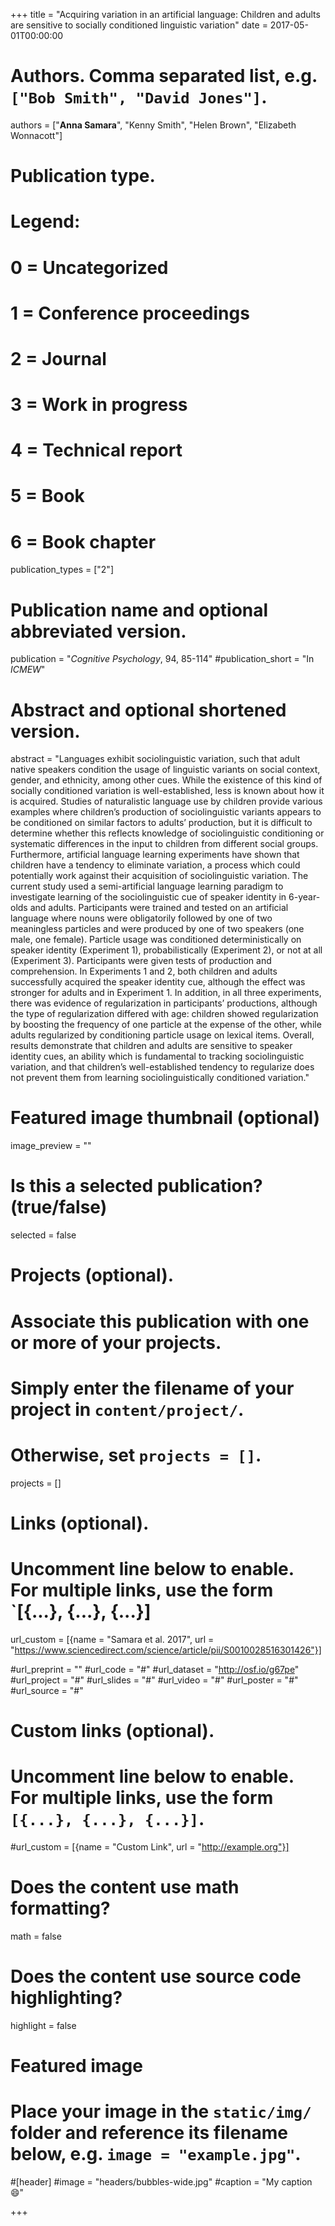 +++
title = "Acquiring variation in an artificial language: Children and adults are sensitive to socially conditioned linguistic variation"
date = 2017-05-01T00:00:00

# Authors. Comma separated list, e.g. `["Bob Smith", "David Jones"]`.
authors = ["**Anna Samara**", "Kenny Smith", "Helen Brown", "Elizabeth Wonnacott"]

# Publication type.
# Legend:
# 0 = Uncategorized
# 1 = Conference proceedings
# 2 = Journal
# 3 = Work in progress
# 4 = Technical report
# 5 = Book
# 6 = Book chapter
publication_types = ["2"]

# Publication name and optional abbreviated version.
publication = "*Cognitive Psychology*, 94, 85-114"
#publication_short = "In *ICMEW*"

# Abstract and optional shortened version.
abstract = "Languages exhibit sociolinguistic variation, such that adult native speakers condition the usage of linguistic variants on social context, gender, and ethnicity, among other cues. While the existence of this kind of socially conditioned variation is well-established, less is known about how it is acquired. Studies of naturalistic language use by children provide various examples where children’s production of sociolinguistic variants appears to be conditioned on similar factors to adults’ production, but it is difficult to determine whether this reflects knowledge of sociolinguistic conditioning or systematic differences in the input to children from different social groups. Furthermore, artificial language learning experiments have shown that children have a tendency to eliminate variation, a process which could potentially work against their acquisition of sociolinguistic variation. The current study used a semi-artificial language learning paradigm to investigate learning of the sociolinguistic cue of speaker identity in 6-year-olds and adults. Participants were trained and tested on an artificial language where nouns were obligatorily followed by one of two meaningless particles and were produced by one of two speakers (one male, one female). Particle usage was conditioned deterministically on speaker identity (Experiment 1), probabilistically (Experiment 2), or not at all (Experiment 3). Participants were given tests of production and comprehension. In Experiments 1 and 2, both children and adults successfully acquired the speaker identity cue, although the effect was stronger for adults and in Experiment 1. In addition, in all three experiments, there was evidence of regularization in participants’ productions, although the type of regularization differed with age: children showed regularization by boosting the frequency of one particle at the expense of the other, while adults regularized by conditioning particle usage on lexical items. Overall, results demonstrate that children and adults are sensitive to speaker identity cues, an ability which is fundamental to tracking sociolinguistic variation, and that children’s well-established tendency to regularize does not prevent them from learning sociolinguistically conditioned variation."

# Featured image thumbnail (optional)
image_preview = ""

# Is this a selected publication? (true/false)
selected = false

# Projects (optional).
#   Associate this publication with one or more of your projects.
#   Simply enter the filename of your project in `content/project/`.
#   Otherwise, set `projects = []`.
projects = []

# Links (optional).

#   Uncomment line below to enable. For multiple links, use the form `[{...}, {...}, {...}]

url_custom = [{name = "Samara et al. 2017", url = "https://www.sciencedirect.com/science/article/pii/S0010028516301426"}]

#url_preprint = ""
#url_code = "#"
#url_dataset = "http://osf.io/g67pe"
#url_project = "#"
#url_slides = "#"
#url_video = "#"
#url_poster = "#"
#url_source = "#"

# Custom links (optional).
#   Uncomment line below to enable. For multiple links, use the form `[{...}, {...}, {...}]`.
#url_custom = [{name = "Custom Link", url = "http://example.org"}]

# Does the content use math formatting?
math = false

# Does the content use source code highlighting?
highlight = false

# Featured image
# Place your image in the `static/img/` folder and reference its filename below, e.g. `image = "example.jpg"`.
#[header]
#image = "headers/bubbles-wide.jpg"
#caption = "My caption :smile:"

+++
